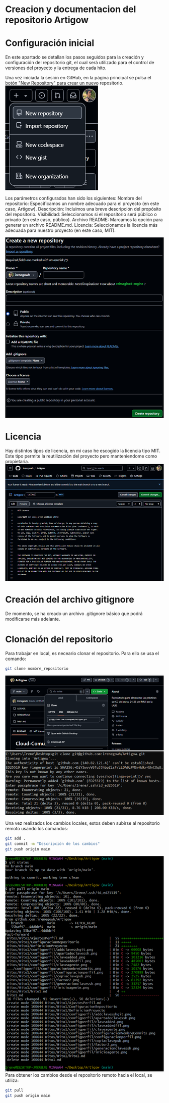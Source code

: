# Creacion y documentacion del repositorio Artigow
# Configuración inicial
En este apartado se detallan los pasos seguidos para la creación y configuración del repositorio git, el cual será utilizado para el control de versiones del proyecto y la entrega de cada hito.

Una vez iniciada la sesión en GitHub, en la página principal se pulsa el botón "New Repository" para crear un nuevo repositorio.
![Botón para la creación de un repositorio](./configrepo/botoncrearrepo.png)

Los parámetros configurados han sido los siguientes:
Nombre del repositorio: Especificamos un nombre adecuado para el proyecto (en este caso, Artigow).
Descripción: Incluimos una breve descripción del propósito del repositorio.
Visibilidad: Seleccionamos si el repositorio será público o privado (en este caso, público).
Archivo README: Marcamos la opción para generar un archivo README.md.
Licencia: Seleccionamos la licencia más adecuada para nuestro proyecto (en este caso, MIT).

![Creación del repositorio](./configrepo/creacionrepo.png)

# Licencia
Hay distintos tipos de licencia, en mi caso he escogido la licencia tipo MIT. Este tipo permite la reutilización del proyecto pero manteniendome como propietaria.
![Licencia](./configrepo/licenciaMIT.png)

# Creación del archivo gitignore
De momento, se ha creado un archivo .gitignore básico que podrá modificarse más adelante.

# Clonación del repositorio
Para trabajar en local, es neceario clonar el repositorio. Para ello se usa el comando:
```bash
git clone nombre_repositorio
```
![Enlace para clonar el repositorio](./configrepo/enlaceclonacion.png)
![Clonación del repositorio](./configrepo/clonarrepo.png)

Una vez realizados los cambios locales, estos deben subirse al repositorio remoto usando los comandos:
```bash
git add .
git commit -m "Descripción de los cambios"
git push origin main
```
![Sincronización del repositorio local](./configrepo/sincronizarlocal.png)
Para obtener los cambios desde el repositorio remoto hacia el local, se utiliza:
```bash
git pull
git push origin main
```
